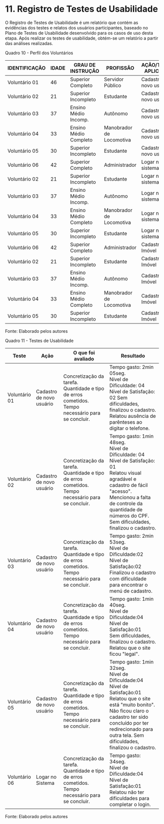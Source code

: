 # 11. Registro de Testes de Usabilidade

O Registro de Testes de Usabilidade é um relatório que contém as evidências dos testes e relatos dos usuários participantes, baseado no Plano de Testes de Usabilidade desenvolvido para os casos de uso desta etapa. Após realizar os testes de usabilidade, obtém-se um relatório a partir das análises realizadas.

Quadro 10 - Perfil dos Voluntários

|IDENTIFICAÇÃO | IDADE    | GRAU DE INSTRUÇÃO    | PROFISSÃO                     | AÇÃO/TESTE APLICADO    |
|--------------|----------|----------------------|-------------------------------|------------------------|
|Voluntário 01 |    46    |Superior Completo     |Servidor Público               |Cadastro de novo usuário|
|Voluntário 02 |    21    |Superior Incompleto   |Estudante                      |Cadastro de novo usuário|
|Voluntário 03 |    37    |Ensino Médio Incomp.  |Autônomo                       |Cadastro de novo usuário|
|Voluntário 04 |    33    |Ensino Médio Completo |Manobrador de Locomotiva       |Cadastro de novo usuário|
|Voluntário 05 |    30    |Superior Incompleto   |Estudante                      |Cadastro de novo usuário|
|Voluntário 06 |    42    |Superior Completo     |Administrador                  |Logar no sistema|
|Voluntário 02 |    21    |Superior Incompleto   |Estudante                      |Logar no sistema|
|Voluntário 03 |    37    |Ensino Médio Incomp.  |Autônomo                       |Logar no sistema|
|Voluntário 04 |    33    |Ensino Médio Completo |Manobrador de Locomotiva       |Logar no sistema|
|Voluntário 05 |    30    |Superior Incompleto   |Estudante                      |Logar no sistema|
|Voluntário 06 |    42    |Superior Completo     |Administrador                  |Cadastrar Imóvel|
|Voluntário 02 |    21    |Superior Incompleto   |Estudante                      |Cadastrar Imóvel|
|Voluntário 03 |    37    |Ensino Médio Incomp.  |Autônomo                       |Cadastrar Imóvel|
|Voluntário 04 |    33    |Ensino Médio Completo |Manobrador de Locomotiva       |Cadastrar Imóvel|
|Voluntário 05 |    30    |Superior Incompleto   |Estudante                      |Cadastrar Imóvel|

Fonte: Elaborado pelos autores


Quadro 11 - Testes de Usabilidade

|Teste         |Ação                     |O que foi avaliado                                                                                |Resultado        |
|--------------|-------------------------|--------------------------------------------------------------------------------------------------|-----------------|
|Voluntário 01 |Cadastro de novo usuário |Concretização da tarefa. Quantidade e tipo de erros cometidos. Tempo necessário para se concluir. |Tempo gasto: 2min 05seg. <br>Nível de Dificuldade: 04 <br>Nível de Satisfação: 02 Sem dificuldades, finalizou o cadastro. Relatou ausência de parênteses ao digitar o telefone.|
|Voluntário 02 |Cadastro de novo usuário |Concretização da tarefa. Quantidade e tipo de erros cometidos. Tempo necessário para se concluir. |Tempo gasto: 1min 48seg.<br>Nível de Dificuldade: 04 <br>Nível de Satisfação: 01<br>Relatou visual agradável e cadastro de fácil "acesso". Mencionou a falta de controle da quantidade de números do CPF. Sem dificuldades, finalizou o cadastro. |
|Voluntário 03 |Cadastro de novo usuário |Concretização da tarefa. Quantidade e tipo de erros cometidos. Tempo necessário para se concluir. |Tempo gasto: 2min 53seg.<br>Nível de Dificuldade:02 <br>Nível de Satisfação:02<br>Finalizou o cadastro com dificuldade para encontrar o menú de cadastro.|
|Voluntário 04 |Cadastro de novo usuário |Concretização da tarefa. Quantidade e tipo de erros cometidos. Tempo necessário para se concluir. |Tempo gasto: 1min 40seg.<br>Nível de Dificuldade:04 <br>Nível de Satisfação:01<br>Sem dificuldades, finalizou o cadastro. Relatou que o site ficou "legal".|
|Voluntário 05 |Cadastro de novo usuário |Concretização da tarefa. Quantidade e tipo de erros cometidos. Tempo necessário para se concluir. |Tempo gasto: 1min 32seg.<br>Nível de Dificuldade:04 <br>Nível de Satisfação:01<br>Relatou que o site está "muito bonito". Não ficou claro o cadastro ter sido concluído por ter redirecionado para outra tela. Sem dificuldades, finalizou o cadastro.|
|Voluntário 06 |Logar no Sistema |Concretização da tarefa. Quantidade e tipo de erros cometidos. Tempo necessário para se concluir. |Tempo gasto: 34seg.<br>Nível de Dificuldade:04 <br>Nível de Satisfação:01<br>Relatou não ter dificuldades para completar o login.|



Fonte: Elaborado pelos autores
